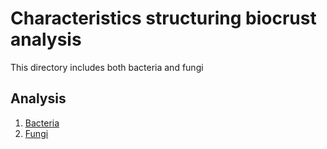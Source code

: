 # Characteristics structuring biocrust analysis
This directory includes both bacteria and fungi

## Analysis 

1. [Bacteria](Bacteria/)
2. [Fungi](Fungi/)

